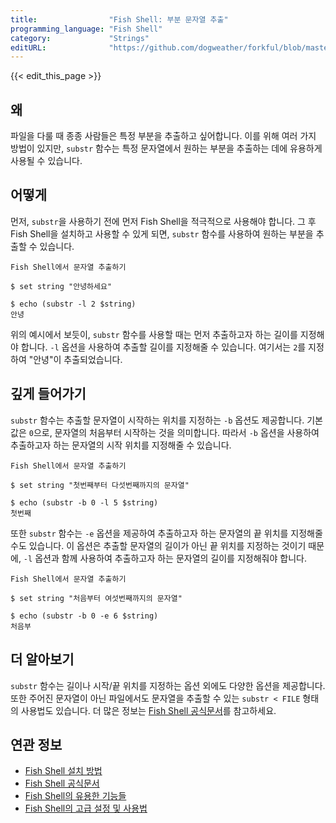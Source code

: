 ```yaml
---
title:                "Fish Shell: 부분 문자열 추출"
programming_language: "Fish Shell"
category:             "Strings"
editURL:              "https://github.com/dogweather/forkful/blob/master/content/ko/fish-shell/extracting-substrings.md"
---
```


{{< edit_this_page >}}

## 왜

파일을 다룰 때 종종 사람들은 특정 부분을 추출하고 싶어합니다. 이를 위해 여러 가지 방법이 있지만, `substr` 함수는 특정 문자열에서 원하는 부분을 추출하는 데에 유용하게 사용될 수 있습니다.

## 어떻게

먼저, `substr`을 사용하기 전에 먼저 Fish Shell을 적극적으로 사용해야 합니다. 그 후 Fish Shell을 설치하고 사용할 수 있게 되면, `substr` 함수를 사용하여 원하는 부분을 추출할 수 있습니다.

```
Fish Shell에서 문자열 추출하기

$ set string "안녕하세요"

$ echo (substr -l 2 $string)
안녕
```

위의 예시에서 보듯이, `substr` 함수를 사용할 때는 먼저 추출하고자 하는 길이를 지정해야 합니다. `-l` 옵션을 사용하여 추출할 길이를 지정해줄 수 있습니다. 여기서는 `2`를 지정하여 "안녕"이 추출되었습니다.

## 깊게 들어가기

`substr` 함수는 추출할 문자열이 시작하는 위치를 지정하는 `-b` 옵션도 제공합니다. 기본값은 `0`으로, 문자열의 처음부터 시작하는 것을 의미합니다. 따라서 `-b` 옵션을 사용하여 추출하고자 하는 문자열의 시작 위치를 지정해줄 수 있습니다.

```
Fish Shell에서 문자열 추출하기

$ set string "첫번째부터 다섯번째까지의 문자열"

$ echo (substr -b 0 -l 5 $string)
첫번째
```

또한 `substr` 함수는 `-e` 옵션을 제공하여 추출하고자 하는 문자열의 끝 위치를 지정해줄 수도 있습니다. 이 옵션은 추출할 문자열의 길이가 아닌 끝 위치를 지정하는 것이기 때문에, `-l` 옵션과 함께 사용하여 추출하고자 하는 문자열의 길이를 지정해줘야 합니다.

```
Fish Shell에서 문자열 추출하기

$ set string "처음부터 여섯번째까지의 문자열"

$ echo (substr -b 0 -e 6 $string)
처음부
```

## 더 알아보기

`substr` 함수는 길이나 시작/끝 위치를 지정하는 옵션 외에도 다양한 옵션을 제공합니다. 또한 주어진 문자열이 아닌 파일에서도 문자열을 추출할 수 있는 `substr < FILE` 형태의 사용법도 있습니다. 더 많은 정보는 [Fish Shell 공식문서](https://fishshell.com/docs/current/cmds/substr.html)를 참고하세요.

## 연관 정보

* [Fish Shell 설치 방법](https://fishshell.com/)
* [Fish Shell 공식문서](https://fishshell.com/docs/current/)
* [Fish Shell의 유용한 기능들](https://github.com/fish-shell/fish-shell/wiki/Built-in-Functions)
* [Fish Shell의 고급 설정 및 사용법](https://en.wikipedia.org/wiki/Fish_(Unix_shell))
